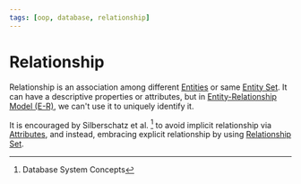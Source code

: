 ```yaml
---
tags: [oop, database, relationship]
---
```


# Relationship

Relationship is an association among different [Entities](202304191954.md) or
same [Entity Set](202304191956.md). It can have a descriptive properties or
attributes, but in [Entity-Relationship Model (E-R)](202302101334.md), we can't
use it to uniquely identify it.

It is encouraged by Silberschatz et al. [^1] to avoid implicit relationship via
[Attributes](202304200943.md), and instead, embracing explicit relationship by
using [Relationship Set](202304200933.md).

[^1]: Database System Concepts
